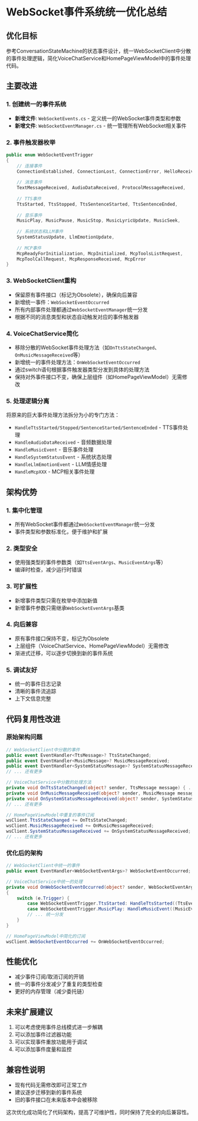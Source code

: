 # WebSocket事件系统统一优化总结

## 优化目标
参考ConversationStateMachine的状态事件设计，统一WebSocketClient中分散的事件处理逻辑，简化VoiceChatService和HomePageViewModel中的事件处理代码。

## 主要改进

### 1. 创建统一的事件系统
- **新增文件**: `WebSocketEvents.cs` - 定义统一的WebSocket事件类型和参数
- **新增文件**: `WebSocketEventManager.cs` - 统一管理所有WebSocket相关事件

### 2. 事件触发器枚举
```csharp
public enum WebSocketEventTrigger
{
    // 连接事件
    ConnectionEstablished, ConnectionLost, ConnectionError, HelloReceived, GoodbyeReceived,
    
    // 消息事件
    TextMessageReceived, AudioDataReceived, ProtocolMessageReceived,
    
    // TTS事件
    TtsStarted, TtsStopped, TtsSentenceStarted, TtsSentenceEnded,
    
    // 音乐事件
    MusicPlay, MusicPause, MusicStop, MusicLyricUpdate, MusicSeek,
    
    // 系统状态和LLM事件
    SystemStatusUpdate, LlmEmotionUpdate,
    
    // MCP事件
    McpReadyForInitialization, McpInitialized, McpToolsListRequest,
    McpToolCallRequest, McpResponseReceived, McpError
}
```

### 3. WebSocketClient重构
- 保留原有事件接口（标记为Obsolete），确保向后兼容
- 新增统一事件：`WebSocketEventOccurred`
- 所有内部事件处理都通过`WebSocketEventManager`统一分发
- 根据不同的消息类型和状态自动触发对应的事件触发器

### 4. VoiceChatService简化
- 移除分散的WebSocket事件处理方法（如`OnTtsStateChanged`、`OnMusicMessageReceived`等）
- 新增统一的事件处理方法：`OnWebSocketEventOccurred`
- 通过switch语句根据事件触发器类型分发到具体的处理方法
- 保持对外事件接口不变，确保上层组件（如HomePageViewModel）无需修改

### 5. 处理逻辑分离
将原来的巨大事件处理方法拆分为小的专门方法：
- `HandleTtsStarted/Stopped/SentenceStarted/SentenceEnded` - TTS事件处理
- `HandleAudioDataReceived` - 音频数据处理
- `HandleMusicEvent` - 音乐事件处理
- `HandleSystemStatusEvent` - 系统状态处理
- `HandleLlmEmotionEvent` - LLM情感处理
- `HandleMcpXXX` - MCP相关事件处理

## 架构优势

### 1. 集中化管理
- 所有WebSocket事件都通过`WebSocketEventManager`统一分发
- 事件类型和参数标准化，便于维护和扩展

### 2. 类型安全
- 使用强类型的事件参数类（如`TtsEventArgs`、`MusicEventArgs`等）
- 编译时检查，减少运行时错误

### 3. 可扩展性
- 新增事件类型只需在枚举中添加新值
- 新增事件参数只需继承`WebSocketEventArgs`基类

### 4. 向后兼容
- 原有事件接口保持不变，标记为Obsolete
- 上层组件（VoiceChatService、HomePageViewModel）无需修改
- 渐进式迁移，可以逐步切换到新的事件系统

### 5. 调试友好
- 统一的事件日志记录
- 清晰的事件流追踪
- 上下文信息完整

## 代码复用性改进

### 原始架构问题
```csharp
// WebSocketClient中分散的事件
public event EventHandler<TtsMessage>? TtsStateChanged;
public event EventHandler<MusicMessage>? MusicMessageReceived;
public event EventHandler<SystemStatusMessage>? SystemStatusMessageReceived;
// ... 还有更多

// VoiceChatService中分散的处理方法
private void OnTtsStateChanged(object? sender, TtsMessage message) { ... }
private void OnMusicMessageReceived(object? sender, MusicMessage message) { ... }
private void OnSystemStatusMessageReceived(object? sender, SystemStatusMessage message) { ... }
// ... 还有更多

// HomePageViewModel中重复的事件订阅
wsClient.TtsStateChanged += OnTtsStateChanged;
wsClient.MusicMessageReceived += OnMusicMessageReceived;
wsClient.SystemStatusMessageReceived += OnSystemStatusMessageReceived;
// ... 还有更多
```

### 优化后的架构
```csharp
// WebSocketClient中统一的事件
public event EventHandler<WebSocketEventArgs>? WebSocketEventOccurred;

// VoiceChatService中统一的处理
private void OnWebSocketEventOccurred(object? sender, WebSocketEventArgs e)
{
    switch (e.Trigger) {
        case WebSocketEventTrigger.TtsStarted: HandleTtsStarted((TtsEventArgs)e); break;
        case WebSocketEventTrigger.MusicPlay: HandleMusicEvent((MusicEventArgs)e); break;
        // ... 统一分发
    }
}

// HomePageViewModel中简化的订阅
wsClient.WebSocketEventOccurred += OnWebSocketEventOccurred;
```

## 性能优化
- 减少事件订阅/取消订阅的开销
- 统一的事件分发减少了重复的类型检查
- 更好的内存管理（减少委托链）

## 未来扩展建议
1. 可以考虑使用事件总线模式进一步解耦
2. 可以添加事件过滤器功能
3. 可以实现事件重放功能用于调试
4. 可以添加事件度量和监控

## 兼容性说明
- 现有代码无需修改即可正常工作
- 建议逐步迁移到新的事件系统
- 旧的事件接口在未来版本中会被移除

这次优化成功简化了代码架构，提高了可维护性，同时保持了完全的向后兼容性。
